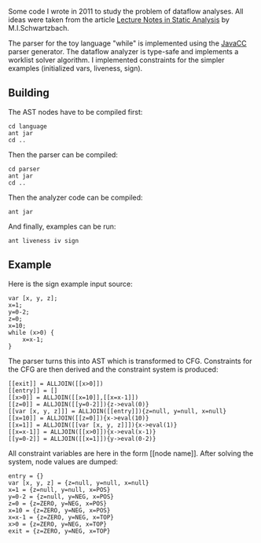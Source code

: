 Some code I wrote in 2011 to study the problem of dataflow analyses. All ideas were
taken from the article [Lecture Notes in Static Analysis](http://www.itu.dk/people/brabrand/UFPE/Data-Flow-Analysis/static.pdf)
by M.I.Schwartzbach.

The parser for the toy language "while" is implemented using the [JavaCC](http://en.wikipedia.org/wiki/JavaCC)
parser generator. The dataflow analyzer is type-safe and implements a worklist solver algorithm. I implemented constraints for
the simpler examples (initialized vars, liveness, sign).

Building
--------

The AST nodes have to be compiled first:

    cd language
    ant jar
    cd ..

Then the parser can be compiled:

    cd parser
    ant jar
    cd ..
    
Then the analyzer code can be compiled:

    ant jar
    
And finally, examples can be run:

    ant liveness iv sign
    
Example
-------

Here is the sign example input source:

    var [x, y, z];
    x=1;
    y=0-2;
    z=0;
    x=10;
    while (x>0) {
        x=x-1;
    }
    
The parser turns this into AST which is transformed to CFG. Constraints
for the CFG are then derived and the constraint system is produced:

    [[exit]] = ALLJOIN([[x>0]])
    [[entry]] = []
    [[x>0]] = ALLJOIN([[x=10]],[[x=x-1]])
    [[z=0]] = ALLJOIN([[y=0-2]]){z->eval(0)}
    [[var [x, y, z]]] = ALLJOIN([[entry]]){z=null, y=null, x=null}
    [[x=10]] = ALLJOIN([[z=0]]){x->eval(10)}
    [[x=1]] = ALLJOIN([[var [x, y, z]]]){x->eval(1)}
    [[x=x-1]] = ALLJOIN([[x>0]]){x->eval(x-1)}
    [[y=0-2]] = ALLJOIN([[x=1]]){y->eval(0-2)}
    
All constraint variables are here in the form [[node name]]. After solving
the system, node values are dumped:

    entry = {}
    var [x, y, z] = {z=null, y=null, x=null}
    x=1 = {z=null, y=null, x=POS}
    y=0-2 = {z=null, y=NEG, x=POS}
    z=0 = {z=ZERO, y=NEG, x=POS}
    x=10 = {z=ZERO, y=NEG, x=POS}
    x=x-1 = {z=ZERO, y=NEG, x=TOP}
    x>0 = {z=ZERO, y=NEG, x=TOP}
    exit = {z=ZERO, y=NEG, x=TOP}